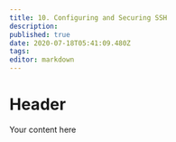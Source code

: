 ```yaml
---
title: 10. Configuring and Securing SSH
description: 
published: true
date: 2020-07-18T05:41:09.480Z
tags: 
editor: markdown
---
```


# Header
Your content here